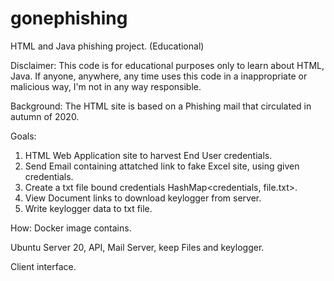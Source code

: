 # gonephishing
HTML and Java phishing project. (Educational)

Disclaimer: This code is for educational purposes only to learn about HTML, Java. If anyone, anywhere, any time uses this code in a inappropriate or 
malicious way, I'm not in any way responsible.

Background:
The HTML site is based on a Phishing mail that circulated in autumn of 2020.

Goals:
1. HTML Web Application site to harvest End User credentials.
2. Send Email containing attatched link to fake Excel site, using given credentials.
3. Create a txt file bound credentials HashMap<credentials, file.txt>.
4. View Document links to download keylogger from server.
5. Write keylogger data to txt file. 

How:
Docker image contains.

Ubuntu Server 20, API, Mail Server, keep Files and keylogger.

Client interface.
